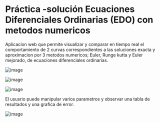 # Práctica -solución Ecuaciones Diferenciales Ordinarias (EDO) con metodos numericos

Aplicacíon web que permite visualizar y comparar en tiempo real el comportamiento de 2 curvas 
correspondientes a las soluciones exacta y aproximacion por 3 metodos numericos; Euler, Runge kutta y Euler mejorado, de ecuaciones diferenciales ordinarias. 

![image](https://user-images.githubusercontent.com/93720978/215786413-c4c87d05-5ad5-430f-ab6e-d4028452bb6e.png)

![image](https://user-images.githubusercontent.com/93720978/215786998-3f4dcb1e-4a9d-4e97-9c9c-679d809b9803.png)

![image](https://user-images.githubusercontent.com/93720978/215787074-05eb2c09-95a0-436b-afac-2b395b57110d.png)

El ususrio puede manipular varios parametros y observar una tabla de resultados y una grafica de error. 

![image](https://user-images.githubusercontent.com/93720978/215786869-e82ebc74-0bc4-4ded-bbb5-0fab7584b147.png)
